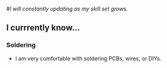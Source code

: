#*I will constantly updating as my skill set grows.*

## I currrently know...

### Soldering
- I am very comfortable with soldering PCBs, wires, or DIYs.





